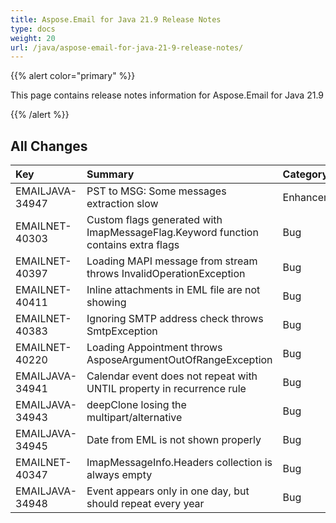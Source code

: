 ```yaml
---
title: Aspose.Email for Java 21.9 Release Notes
type: docs
weight: 20
url: /java/aspose-email-for-java-21-9-release-notes/
---
```


{{% alert color="primary" %}} 

This page contains release notes information for Aspose.Email for Java 21.9

{{% /alert %}} 
## **All Changes**

|**Key**|**Summary**|**Category**|
| :- | :- | :- |
|EMAILJAVA-34947|PST to MSG: Some messages extraction slow|Enhancement|
|EMAILNET-40303|Custom flags generated with ImapMessageFlag.Keyword function contains extra flags|Bug|
|EMAILNET-40397|Loading MAPI message from stream throws InvalidOperationException|Bug|
|EMAILNET-40411|Inline attachments in EML file are not showing|Bug|
|EMAILNET-40383|Ignoring SMTP address check throws SmtpException|Bug|
|EMAILNET-40220|Loading Appointment throws AsposeArgumentOutOfRangeException|Bug|
|EMAILJAVA-34941|Calendar event does not repeat with UNTIL property in recurrence rule|Bug|
|EMAILJAVA-34943|deepClone losing the multipart/alternative|Bug|
|EMAILJAVA-34945|Date from EML is not shown properly|Bug|
|EMAILNET-40347|ImapMessageInfo.Headers collection is always empty|Bug|
|EMAILJAVA-34948|Event appears only in one day, but should repeat every year|Bug|


